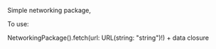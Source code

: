Simple networking package,

To use:

NetworkingPackage().fetch(url: URL(string: "string")!) + data closure
